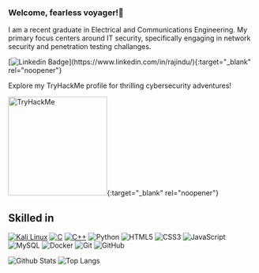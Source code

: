 ### Welcome, fearless voyager!👋

I am a recent graduate in Electrical and Communications Engineering. My primary focus centers around IT security, specifically engaging in network security and penetration testing challanges. 

[![Linkedin Badge](https://img.shields.io/badge/-Rajindu%20Yasojith-blue?style=flat-square&logo=Linkedin&logoColor=white&link=[https://www.linkedin.com/in/rajindu/](https://www.linkedin.com/in/rajindu/))](https://www.linkedin.com/in/rajindu/){:target="_blank" rel="noopener"}

Explore my TryHackMe profile for thrilling cybersecurity adventures!

[<img src="https://tryhackme-badges.s3.amazonaws.com/RajindU.png" alt="TryHackMe" width="200">](https://tryhackme.com/p/RajindU){:target="_blank" rel="noopener"}
## Skilled in

[![Kali Linux](https://img.shields.io/badge/-Kali%20Linux-557C94?style=flat-square&logo=Kali%20Linux&logoColor=white)](https://www.kali.org/)
[![C](https://img.shields.io/badge/-C-blue?style=flat-square&logo=C)](https://en.wikipedia.org/wiki/C_(programming_language))
[![C++](https://img.shields.io/badge/-C++-purple?style=flat-square&logo=C%2B%2B)](https://en.wikipedia.org/wiki/C%2B%2B)
![Python](https://img.shields.io/badge/-Python-black?style=flat-square&logo=Python)
![HTML5](https://img.shields.io/badge/-HTML5-E34F26?style=flat-square&logo=html5&logoColor=white)
![CSS3](https://img.shields.io/badge/-CSS3-1572B6?style=flat-square&logo=css3)
![JavaScript](https://img.shields.io/badge/-JavaScript-black?style=flat-square&logo=javascript)
![MySQL](https://img.shields.io/badge/-MySQL-black?style=flat-square&logo=mysql)
![Docker](https://img.shields.io/badge/-Docker-black?style=flat-square&logo=docker)
![Git](https://img.shields.io/badge/-Git-black?style=flat-square&logo=git)
![GitHub](https://img.shields.io/badge/-GitHub-181717?style=flat-square&logo=github)

![Github Stats](https://github-readme-stats.vercel.app/api?username=rajinduyasojith&count_private=true&show_icons=true&include_all_commits=true)
![Top Langs](https://github-readme-stats.vercel.app/api/top-langs/?username=rajinduyasojith&hide=TeX&layout=compact)



